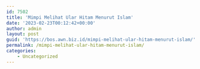 ```yaml
---
id: 7502
title: 'Mimpi Melihat Ular Hitam Menurut Islam'
date: '2023-02-23T00:12:42+00:00'
author: admin
layout: post
guid: 'https://bos.awn.biz.id/mimpi-melihat-ular-hitam-menurut-islam/'
permalink: /mimpi-melihat-ular-hitam-menurut-islam/
categories:
    - Uncategorized
---
```


